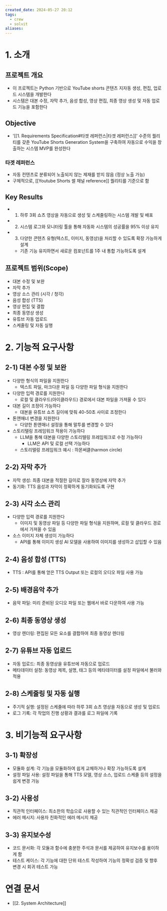 ```yaml
---
created_date: 2024-05-27 20:12
tags:
  - crew
  - solvit
aliases:
---
```

# 1. 소개

## 프로젝트 개요
- 이 프로젝트는 Python 기반으로 YouTube shorts 콘텐츠 지자동 생성, 편집, 업로드 시스템을 개발한다
- 시스템은 대본 수정, 자막 추가, 음성 합성, 영상 편집, 최종 영상 생성 및 자동 업로드 기능을 포함한다

## Objective
- '[[1. Requirements Specification#타겟 레퍼런스|타겟 레퍼런스]]' 수준의 퀄리티를 갖춘 YouTube Shorts Generation System을 구축하여
  자동으로 수익을 창출하는 시스템 MVP를 완성한다
### 타겟 레퍼런스
- 자동 컨텐츠로 분류되어 노출되지 않는 제재를 받지 않음 (정상 노출 가능)
- 구체적으로, [[Youtube Shorts 썰 채널 reference]] 퀄리티를 기준으로 함

## Key Results
- 1) 하루 3회 쇼츠 영상을 자동으로 생성 및 스케줄링하는 시스템 개발 및 배포
- 2) 시스템 로그와 모니터링 툴을 통해 자동화 시스템의 성공률을 95% 이상 유지
- 3) 다양한 콘텐츠 유형(텍스트, 이미지, 동영상)을 처리할 수 있도록 확장 가능하게 설계
	- 기존 기능 유지하면서 새로운 컴포넌트를 1주 내 통합 가능하도록 설계

## 프로젝트 범위(Scope)
- 대본 수정 및 보완
- 자막 추가
- 영상 소스 관리 (시각 / 청각)
- 음성 합성 (TTS)
- 영상 편집 및 결합
- 최종 동영상 생성
- 유튜브 자동 업로드
- 스케줄링 및 자동 실행

# 2. 기능적 요구사항

## 2-1) 대본 수정 및 보완
- 다양한 형식의 파일을 지원한다
	- 텍스트 파일, 마크다운 파일 등 다양한 파일 형식을 지원한다
- 다양한 입력 경로를 지원한다
	- 로컬 및 클라우드(아이클라우드) 경로에서 대본 파일을 가져올 수 있다
- 대본 길이 조정이 가능하다
	- 대본을 유튜브 쇼츠 길이에 맞춰 40-50초 사이로 조정한다
- 톤앤매너 변경을 지원한다
	- 다양한 톤앤매너 설정을 통해 말투를 변경할 수 있다
- 스토리텔링 프레임워크 적용이 가능하다
	- LLM을 통해 대본을 다양한 스토리텔링 프레임워크로 수정 가능하다
		- LLM은 API 및 로컬 선택 가능하다
	- 스토리텔링 프레임워크 예시 : 하몬써클(harmon circle)

## 2-2) 자막 추가
- 자막 생성: 최종 대본을 적절한 길이로 잘라 동영상에 자막 추가
- 동기화: TTS 음성과 자막이 정확하게 동기화되도록 구현

## 2-3) 시각 소스 관리
- 다양한 입력 경로를 지원한다
	- 이미지 및 동영상 파일 등 다양한 파일 형식을 지원하며,
	  로컬 및 클라우드 경로에서 가져올 수 있음
- 소스 이미지 자체 생성이 가능하다
	- API를 통해 이미지 생성 AI 모델을 사용하여 이미지를 생성하고 삽입할 수 있음

## 2-4) 음성 합성 (TTS)
- TTS : API를 통해 얻은 TTS Output 또는 로컬의 오디오 파일 사용 가능

## 2-5) 배경음악 추가
- 음악 파일: 미리 준비된 오디오 파일 또는 웹에서 바로 다운하여 사용 가능

## 2-6) 최종 동영상 생성
- 영상 렌더링: 편집된 모든 요소를 결합하여 최종 동영상 렌더링

## 2-7) 유튜브 자동 업로드
- 자동 업로드: 최종 동영상을 유튜브에 자동으로 업로드
- 메타데이터 설정: 동영상 제목, 설명, 태그 등의 메타데이터를 설정 파일에서 불러와 적용

## 2-8) 스케줄링 및 자동 실행
- 주기적 실행: 설정된 스케줄에 따라 하루 3회 쇼츠 영상을 자동으로 생성 및 업로드
- 로그 기록: 각 작업의 진행 상황과 결과를 로그 파일에 기록

# 3. 비기능적 요구사항

## 3-1) 확장성
- 모듈화 설계: 각 기능을 모듈화하여 쉽게 교체하거나 확장 가능하도록 설계
- 설정 파일 사용: 설정 파일을 통해 TTS 모델, 영상 소스, 업로드 스케줄 등의 설정을 쉽게 변경 가능

## 3-2) 사용성
- 직관적 인터페이스: 최소한의 학습으로 사용할 수 있는 직관적인 인터페이스 제공
- 에러 메시지: 사용자 친화적인 에러 메시지 제공

## 3-3) 유지보수성
- 코드 문서화: 각 모듈과 함수에 충분한 주석과 문서를 제공하여 유지보수를 용이하게 함
- 테스트 케이스: 각 기능에 대한 단위 테스트 작성하여 기능의 정확성 검증 및 향후 변경 시 회귀 테스트 가능

# 연결 문서
- [[2. System Architecture]]
